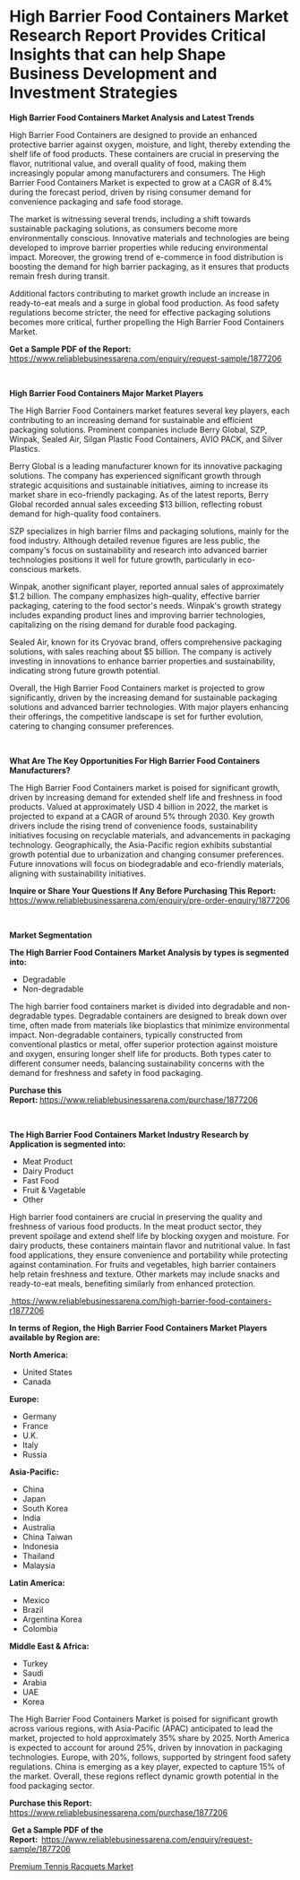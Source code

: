 <p><h1>High Barrier Food Containers Market Research Report Provides Critical Insights that can help Shape Business Development and Investment Strategies</h1></p><p><strong>High Barrier Food Containers Market Analysis and Latest Trends</strong></p>
<p><p>High Barrier Food Containers are designed to provide an enhanced protective barrier against oxygen, moisture, and light, thereby extending the shelf life of food products. These containers are crucial in preserving the flavor, nutritional value, and overall quality of food, making them increasingly popular among manufacturers and consumers. The High Barrier Food Containers Market is expected to grow at a CAGR of 8.4% during the forecast period, driven by rising consumer demand for convenience packaging and safe food storage.</p><p>The market is witnessing several trends, including a shift towards sustainable packaging solutions, as consumers become more environmentally conscious. Innovative materials and technologies are being developed to improve barrier properties while reducing environmental impact. Moreover, the growing trend of e-commerce in food distribution is boosting the demand for high barrier packaging, as it ensures that products remain fresh during transit.</p><p>Additional factors contributing to market growth include an increase in ready-to-eat meals and a surge in global food production. As food safety regulations become stricter, the need for effective packaging solutions becomes more critical, further propelling the High Barrier Food Containers Market.</p></p>
<p><strong>Get a Sample PDF of the Report:&nbsp;</strong> <a href="https://www.reliablebusinessarena.com/enquiry/request-sample/1877206?utm_campaign=3533&utm_medium=2&utm_source=Github&utm_content=ia&utm_term=05042025&utm_id=high-barrier-food-containers">https://www.reliablebusinessarena.com/enquiry/request-sample/1877206</a></p>
<p>&nbsp;</p>
<p><strong>High Barrier Food Containers Major Market Players</strong></p>
<p><p>The High Barrier Food Containers market features several key players, each contributing to an increasing demand for sustainable and efficient packaging solutions. Prominent companies include Berry Global, SZP, Winpak, Sealed Air, Silgan Plastic Food Containers, AVIO PACK, and Silver Plastics.</p><p>Berry Global is a leading manufacturer known for its innovative packaging solutions. The company has experienced significant growth through strategic acquisitions and sustainable initiatives, aiming to increase its market share in eco-friendly packaging. As of the latest reports, Berry Global recorded annual sales exceeding $13 billion, reflecting robust demand for high-quality food containers.</p><p>SZP specializes in high barrier films and packaging solutions, mainly for the food industry. Although detailed revenue figures are less public, the company's focus on sustainability and research into advanced barrier technologies positions it well for future growth, particularly in eco-conscious markets.</p><p>Winpak, another significant player, reported annual sales of approximately $1.2 billion. The company emphasizes high-quality, effective barrier packaging, catering to the food sector's needs. Winpak's growth strategy includes expanding product lines and improving barrier technologies, capitalizing on the rising demand for durable food packaging.</p><p>Sealed Air, known for its Cryovac brand, offers comprehensive packaging solutions, with sales reaching about $5 billion. The company is actively investing in innovations to enhance barrier properties and sustainability, indicating strong future growth potential.</p><p>Overall, the High Barrier Food Containers market is projected to grow significantly, driven by the increasing demand for sustainable packaging solutions and advanced barrier technologies. With major players enhancing their offerings, the competitive landscape is set for further evolution, catering to changing consumer preferences.</p></p>
<p>&nbsp;</p>
<p><strong>What Are The Key Opportunities For High Barrier Food Containers Manufacturers?</strong></p>
<p><p>The High Barrier Food Containers market is poised for significant growth, driven by increasing demand for extended shelf life and freshness in food products. Valued at approximately USD 4 billion in 2022, the market is projected to expand at a CAGR of around 5% through 2030. Key growth drivers include the rising trend of convenience foods, sustainability initiatives focusing on recyclable materials, and advancements in packaging technology. Geographically, the Asia-Pacific region exhibits substantial growth potential due to urbanization and changing consumer preferences. Future innovations will focus on biodegradable and eco-friendly materials, aligning with sustainability initiatives.</p></p>
<p><strong>Inquire or Share Your Questions If Any Before Purchasing This Report:</strong> <a href="https://www.reliablebusinessarena.com/enquiry/pre-order-enquiry/1877206?utm_campaign=3533&utm_medium=2&utm_source=Github&utm_content=ia&utm_term=05042025&utm_id=high-barrier-food-containers">https://www.reliablebusinessarena.com/enquiry/pre-order-enquiry/1877206</a></p>
<p>&nbsp;</p>
<p><strong>Market Segmentation</strong></p>
<p><strong>The High Barrier Food Containers Market Analysis by types is segmented into:</strong></p>
<p><ul><li>Degradable</li><li>Non-degradable</li></ul></p>
<p><p>The high barrier food containers market is divided into degradable and non-degradable types. Degradable containers are designed to break down over time, often made from materials like bioplastics that minimize environmental impact. Non-degradable containers, typically constructed from conventional plastics or metal, offer superior protection against moisture and oxygen, ensuring longer shelf life for products. Both types cater to different consumer needs, balancing sustainability concerns with the demand for freshness and safety in food packaging.</p></p>
<p><strong>Purchase this Report:&nbsp;</strong><a href="https://www.reliablebusinessarena.com/purchase/1877206?utm_campaign=3533&utm_medium=2&utm_source=Github&utm_content=ia&utm_term=05042025&utm_id=high-barrier-food-containers">https://www.reliablebusinessarena.com/purchase/1877206</a></p>
<p>&nbsp;</p>
<p><strong>The High Barrier Food Containers Market Industry Research by Application is segmented into:</strong></p>
<p><ul><li>Meat Product</li><li>Dairy Product</li><li>Fast Food</li><li>Fruit & Vagetable</li><li>Other</li></ul></p>
<p><p>High barrier food containers are crucial in preserving the quality and freshness of various food products. In the meat product sector, they prevent spoilage and extend shelf life by blocking oxygen and moisture. For dairy products, these containers maintain flavor and nutritional value. In fast food applications, they ensure convenience and portability while protecting against contamination. For fruits and vegetables, high barrier containers help retain freshness and texture. Other markets may include snacks and ready-to-eat meals, benefiting similarly from enhanced protection.</p></p>
<p><a href="https://www.reliablebusinessarena.com/high-barrier-food-containers-r1877206?utm_campaign=3533&utm_medium=2&utm_source=Github&utm_content=ia&utm_term=05042025&utm_id=high-barrier-food-containers">&nbsp;https://www.reliablebusinessarena.com/high-barrier-food-containers-r1877206</a></p>
<p><strong>In terms of Region, the High Barrier Food Containers Market Players available by Region are:</strong></p>
<p>
    <p> <strong> North America: </strong>
        <ul>
            <li>United States</li>
            <li>Canada</li>
        </ul>
        </p> 
    <p> <strong> Europe: </strong>
        <ul>
            <li>Germany</li>
            <li>France</li>
            <li>U.K.</li>
            <li>Italy</li>
            <li>Russia</li>
        </ul>
        </p> 
    <p> <strong> Asia-Pacific: </strong>
        <ul>
            <li>China</li>
            <li>Japan</li>
            <li>South Korea</li>
            <li>India</li>
            <li>Australia</li>
            <li>China Taiwan</li>
            <li>Indonesia</li>
            <li>Thailand</li>
            <li>Malaysia</li>
        </ul>
        </p> 
    <p> <strong> Latin America: </strong>
        <ul>
            <li>Mexico</li>
            <li>Brazil</li>
            <li>Argentina Korea</li>
            <li>Colombia</li>
        </ul>
        </p> 
    <p> <strong> Middle East & Africa: </strong>
        <ul>
            <li>Turkey</li>
            <li>Saudi</li>
            <li>Arabia</li>
            <li>UAE</li>
            <li>Korea</li>
        </ul>
    </p>
    </p>
<p><p>The High Barrier Food Containers Market is poised for significant growth across various regions, with Asia-Pacific (APAC) anticipated to lead the market, projected to hold approximately 35% share by 2025. North America is expected to account for around 25%, driven by innovation in packaging technologies. Europe, with 20%, follows, supported by stringent food safety regulations. China is emerging as a key player, expected to capture 15% of the market. Overall, these regions reflect dynamic growth potential in the food packaging sector.</p></p>
<p><strong>Purchase this Report: </strong><a href="https://www.reliablebusinessarena.com/purchase/1877206?utm_campaign=3533&utm_medium=2&utm_source=Github&utm_content=ia&utm_term=05042025&utm_id=high-barrier-food-containers">https://www.reliablebusinessarena.com/purchase/1877206</a></p>
<p>&nbsp;<strong>Get a Sample PDF of the Report:&nbsp;&nbsp;</strong><a href="https://www.reliablebusinessarena.com/enquiry/request-sample/1877206?utm_campaign=3533&utm_medium=2&utm_source=Github&utm_content=ia&utm_term=05042025&utm_id=high-barrier-food-containers">https://www.reliablebusinessarena.com/enquiry/request-sample/1877206</a></p>
<p><strong></strong></p>
<p><p><a href="https://github.com/shadnfamoza/Market-Research-Report-List-1/blob/main/premium-tennis-racquets-market.md?utm_campaign=3533&utm_medium=2&utm_source=Github&utm_content=ia&utm_term=05042025&utm_id=high-barrier-food-containers">Premium Tennis Racquets Market</a></p></p>